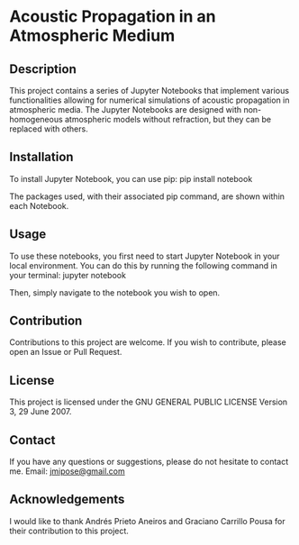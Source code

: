 # Acoustic Propagation in an Atmospheric Medium
## Description
This project contains a series of Jupyter Notebooks that implement various functionalities allowing for numerical simulations of acoustic propagation in atmospheric media. The Jupyter Notebooks are designed with non-homogeneous atmospheric models without refraction, but they can be replaced with others.

## Installation
To install Jupyter Notebook, you can use pip: 
            pip install notebook

The packages used, with their associated pip command, are shown within each Notebook.

## Usage
To use these notebooks, you first need to start Jupyter Notebook in your local environment. You can do this by running the following command in your terminal: 
            jupyter notebook

Then, simply navigate to the notebook you wish to open.

## Contribution
Contributions to this project are welcome. If you wish to contribute, please open an Issue or Pull Request.

## License
This project is licensed under the GNU GENERAL PUBLIC LICENSE Version 3, 29 June 2007.

## Contact
If you have any questions or suggestions, please do not hesitate to contact me. Email: jmipose@gmail.com

## Acknowledgements
I would like to thank Andrés Prieto Aneiros and Graciano Carrillo Pousa for their contribution to this project.



